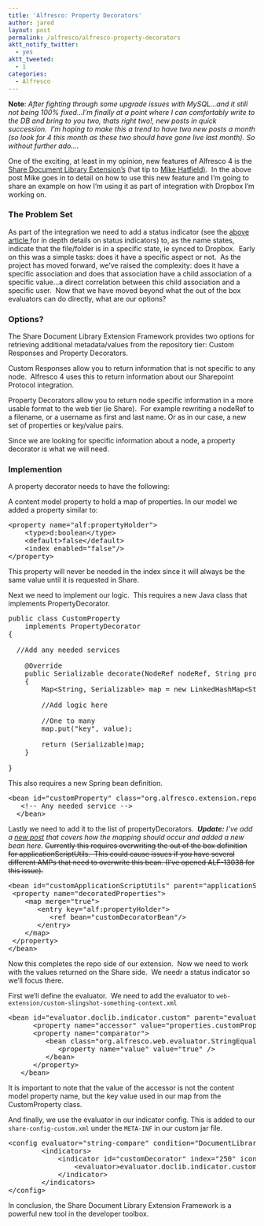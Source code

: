 ```yaml
---
title: 'Alfresco: Property Decorators'
author: jared
layout: post
permalink: /alfresco/alfresco-property-decorators
aktt_notify_twitter:
  - yes
aktt_tweeted:
  - 1
categories:
  - Alfresco
---
```

**Note**: *After fighting through some upgrade issues with MySQL&#8230;and it still not being 100% fixed&#8230;I&#8217;m finally at a point where I can comfortably write to the DB and bring to you two, thats right two!, new posts in quick succession.  I&#8217;m hoping to make this a trend to have two new posts a month (so look for 4 this month as these two should have gone live last month). So without further ado&#8230;.*

One of the exciting, at least in my opinion, new features of Alfresco 4 is the [Share Document Library Extension&#8217;s][1] (hat tip to [Mike Hatfield)][2].  In the above post Mike goes in to detail on how to use this new feature and I&#8217;m going to share an example on how I&#8217;m using it as part of integration with Dropbox I&#8217;m working on.

### **The Problem Set**

As part of the integration we need to add a status indicator (see the [above article ][1]for in depth details on status indicators) to, as the name states, indicate that the file/folder is in a specific state, ie synced to Dropbox.  Early on this was a simple tasks: does it have a specific aspect or not.  As the project has moved forward, we&#8217;ve raised the complexity: does it have a specific association and does that association have a child association of a specific value&#8230;a direct correlation between this child association and a specific user.  Now that we have moved beyond what the out of the box evaluators can do directly, what are our options?

### Options?

The Share Document Library Extension Framework provides two options for retrieving additional metadata/values from the repository tier: Custom Responses and Property Decorators.

Custom Responses allow you to return information that is not specific to any node.  Alfresco 4 uses this to return information about our Sharepoint Protocol integration.

Property Decorators allow you to return node specific information in a more usable format to the web tier (ie Share).  For example rewriting a nodeRef to a filename, or a username as first and last name. Or as in our case, a new set of properties or key/value pairs.

Since we are looking for specific information about a node, a property decorator is what we will need.

### Implemention

A property decorator needs to have the following:

A content model property to hold a map of properties. In our model we added a property similar to:

<pre class="brush: xml; title: ; notranslate" title="">&lt;property name="alf:propertyHolder"&gt;
    &lt;type&gt;d:boolean&lt;/type&gt;
    &lt;default&gt;false&lt;/default&gt;
    &lt;index enabled="false"/&gt;
&lt;/property&gt;
</pre>

This property will never be needed in the index since it will always be the same value until it is requested in Share.

Next we need to implement our logic.  This requires a new Java class that implements PropertyDecorator.

<pre class="brush: java; title: ; notranslate" title="">public class CustomProperty
    implements PropertyDecorator
{

  //Add any needed services

    @Override
    public Serializable decorate(NodeRef nodeRef, String propertyName, Serializable value)
    {
        Map&lt;String, Serializable&gt; map = new LinkedHashMap&lt;String, Serializable&gt;(4);

        //Add logic here

        //One to many
        map.put("key", value);

        return (Serializable)map;
    }

}
</pre>

This also requires a new Spring bean definition.

<pre class="brush: xml; title: ; notranslate" title="">&lt;bean id="customProperty" class="org.alfresco.extension.repo.jscript.app.CustomProperty"&gt;
   &lt;!-- Any needed service --&gt;
  &lt;/bean&gt;
</pre>

Lastly we need to add it to the list of propertyDecorators.  ***Update:** I&#8217;ve add a [new post][3] that covers how the mapping should occur and added a new bean here.* <del datetime="2012-04-02T20:26:51+00:00">Currently this requires overwriting the out of the box definition for applicationScriptUtils.  This could cause issues if you have several different AMPs that need to overwrite this bean. (I&#8217;ve opened ALF-13038 for this issue).<br /> </del>

<pre class="brush: xml; title: ; notranslate" title="">&lt;bean id="customApplicationScriptUtils" parent="applicationScriptUtils"&gt;
 &lt;property name="decoratedProperties"&gt;
    &lt;map merge="true"&gt;
       &lt;entry key="alf:propertyHolder"&gt;
          &lt;ref bean="customDecoratorBean"/&gt;
       &lt;/entry&gt;
    &lt;/map&gt;
 &lt;/property&gt;
&lt;/bean&gt;
</pre>

Now this completes the repo side of our extension.  Now we need to work with the values returned on the Share side.  We needr a status indicator so we&#8217;ll focus there.

First we&#8217;ll define the evaluator.  We need to add the evaluator to `web-extension/custom-slingshot-something-context.xml`

<pre class="brush: xml; title: ; notranslate" title="">&lt;bean id="evaluator.doclib.indicator.custom" parent="evaluator.doclib.metadata.value"&gt;
      &lt;property name="accessor" value="properties.customProperty"/&gt;
	  &lt;property name="comparator"&gt;
         &lt;bean class="org.alfresco.web.evaluator.StringEqualsComparator"&gt;
            &lt;property name="value" value="true" /&gt;
         &lt;/bean&gt;
      &lt;/property&gt;
   &lt;/bean&gt;
</pre>

It is important to note that the value of the accessor is not the content model property name, but the key value used in our map from the CustomProperty class.

And finally, we use the evaluator in our indicator config. This is added to our `share-config-custom.xml` under the `META-INF` in our custom jar file.

<pre class="brush: xml; title: ; notranslate" title="">&lt;config evaluator="string-compare" condition="DocumentLibrary"&gt;
		&lt;indicators&gt;
			&lt;indicator id="customDecorator" index="250" icon="custom-16.png"&gt;
				&lt;evaluator&gt;evaluator.doclib.indicator.custom&lt;/evaluator&gt;
			&lt;/indicator&gt;
		&lt;/indicators&gt;
&lt;/config&gt;
</pre>

In conclusion, the Share Document Library Extension Framework is a powerful new tool in the developer toolbox.

 [1]: http://blogs.alfresco.com/wp/mikeh/2011/09/26/share-document-library-extensions-in-v4-0/
 [2]: https://twitter.com/#!/mikehatfield
 [3]: http://jared.ottleys.net/alfresco/alfresco-property-decorators-cont "Alfresco: Property Decorators — cont."